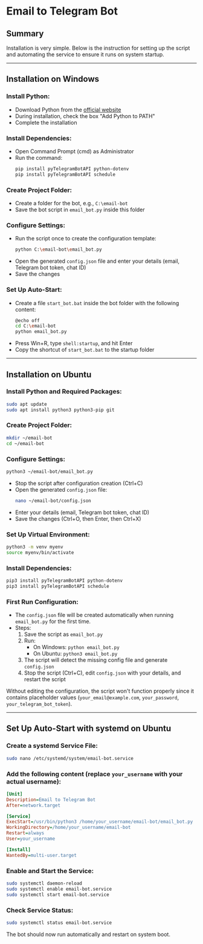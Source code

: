 # Email to Telegram Bot

## Summary
Installation is very simple. Below is the instruction for setting up the script and automating the service to ensure it runs on system startup.

---

## Installation on Windows

### Install Python:
- Download Python from the [official website](https://www.python.org/downloads/)
- During installation, check the box "Add Python to PATH"
- Complete the installation

### Install Dependencies:
- Open Command Prompt (cmd) as Administrator
- Run the command:
  ```sh
  pip install pyTelegramBotAPI python-dotenv
  pip install pyTelegramBotAPI schedule
  ```

### Create Project Folder:
- Create a folder for the bot, e.g., `C:\email-bot`
- Save the bot script in `email_bot.py` inside this folder

### Configure Settings:
- Run the script once to create the configuration template:
  ```sh
  python C:\email-bot\email_bot.py
  ```
- Open the generated `config.json` file and enter your details (email, Telegram bot token, chat ID)
- Save the changes

### Set Up Auto-Start:
- Create a file `start_bot.bat` inside the bot folder with the following content:
  ```sh
  @echo off
  cd C:\email-bot
  python email_bot.py
  ```
- Press Win+R, type `shell:startup`, and hit Enter
- Copy the shortcut of `start_bot.bat` to the startup folder

---

## Installation on Ubuntu

### Install Python and Required Packages:
```sh
sudo apt update
sudo apt install python3 python3-pip git
```

### Create Project Folder:
```sh
mkdir ~/email-bot
cd ~/email-bot
```

### Configure Settings:
```sh
python3 ~/email-bot/email_bot.py
```
- Stop the script after configuration creation (Ctrl+C)
- Open the generated `config.json` file:
  ```sh
  nano ~/email-bot/config.json
  ```
- Enter your details (email, Telegram bot token, chat ID)
- Save the changes (Ctrl+O, then Enter, then Ctrl+X)

### Set Up Virtual Environment:
```sh
python3 -m venv myenv
source myenv/bin/activate
```

### Install Dependencies:
```sh
pip3 install pyTelegramBotAPI python-dotenv
pip3 install pyTelegramBotAPI schedule
```

### First Run Configuration:
- The `config.json` file will be created automatically when running `email_bot.py` for the first time.
- Steps:
  1. Save the script as `email_bot.py`
  2. Run:
     - On Windows: `python email_bot.py`
     - On Ubuntu: `python3 email_bot.py`
  3. The script will detect the missing config file and generate `config.json`
  4. Stop the script (Ctrl+C), edit `config.json` with your details, and restart the script

Without editing the configuration, the script won't function properly since it contains placeholder values (`your_email@example.com`, `your_password`, `your_telegram_bot_token`).

---

## Set Up Auto-Start with systemd on Ubuntu

### Create a systemd Service File:
```sh
sudo nano /etc/systemd/system/email-bot.service
```

### Add the following content (replace `your_username` with your actual username):
```ini
[Unit]
Description=Email to Telegram Bot
After=network.target

[Service]
ExecStart=/usr/bin/python3 /home/your_username/email-bot/email_bot.py
WorkingDirectory=/home/your_username/email-bot
Restart=always
User=your_username

[Install]
WantedBy=multi-user.target
```

### Enable and Start the Service:
```sh
sudo systemctl daemon-reload
sudo systemctl enable email-bot.service
sudo systemctl start email-bot.service
```

### Check Service Status:
```sh
sudo systemctl status email-bot.service
```

The bot should now run automatically and restart on system boot.
